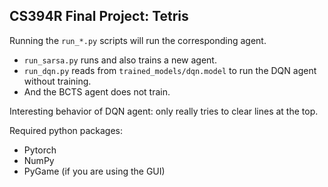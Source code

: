 ## CS394R Final Project: Tetris

Running the `run_*.py` scripts will run the corresponding agent. 
- `run_sarsa.py` runs and also trains a new agent. 
- `run_dqn.py` reads from `trained_models/dqn.model` to run the DQN agent without training. 
- And the BCTS agent does not train.

Interesting behavior of DQN agent: only really tries to clear lines at the top.

Required python packages:
- Pytorch
- NumPy
- PyGame (if you are using the GUI)
